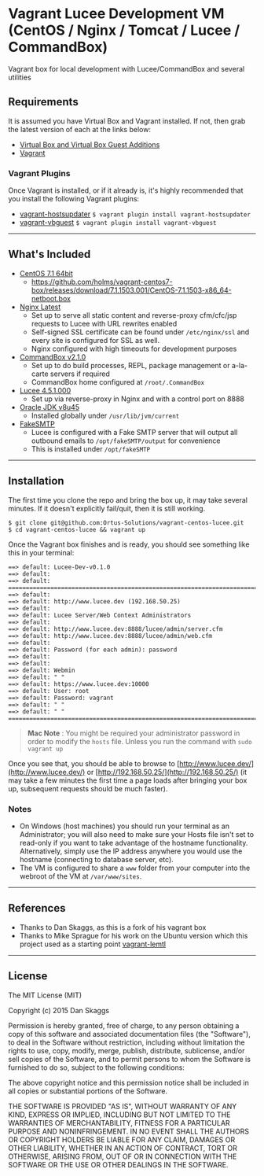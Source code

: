 # Vagrant Lucee Development VM (CentOS / Nginx / Tomcat / Lucee / CommandBox)

Vagrant box for local development with Lucee/CommandBox and several utilities

## Requirements

It is assumed you have Virtual Box and Vagrant installed. If not, then grab the latest version of each at the links below:
* [Virtual Box and Virtual Box Guest Additions](https://www.virtualbox.org/wiki/Downloads)
* [Vagrant](https://www.vagrantup.com/downloads.html)

### Vagrant Plugins

Once Vagrant is installed, or if it already is, it's highly recommended that you install the following Vagrant plugins:

* [vagrant-hostsupdater](https://github.com/cogitatio/vagrant-hostsupdater)
```$ vagrant plugin install vagrant-hostsupdater```
* [vagrant-vbguest](https://github.com/dotless-de/vagrant-vbguest)
```$ vagrant plugin install vagrant-vbguest```

---

## What's Included
* [CentOS 7.1 64bit](https://www.centos.org)
	* https://github.com/holms/vagrant-centos7-box/releases/download/7.1.1503.001/CentOS-7.1.1503-x86_64-netboot.box
* [Nginx Latest](www.nginx.org)
	* Set up to serve all static content and reverse-proxy cfm/cfc/jsp requests to Lucee with URL rewrites enabled
	* Self-signed SSL certificate can be found under `/etc/nginx/ssl` and every site is configured for SSL as well.
	* Nginx configured with high timeouts for development purposes
* [CommandBox v2.1.0](http://www.ortussolutions.com/products/commandbox)
	* Set up to do build processes, REPL, package management or a-la-carte servers if required
	* CommandBox home configured at `/root/.CommandBox`
* [Lucee 4.5.1.000](www.lucee.org)
	* Set up via reverse-proxy in Nginx and with a control port on 8888
* [Oracle JDK v8u45](http://www.oracle.com/technetwork/java/javase/downloads/)
	* Installed globally under `/usr/lib/jvm/current`
* [FakeSMTP](https://nilhcem.github.io/FakeSMTP/)
	* Lucee is configured with a Fake SMTP server that will output all outbound emails to `/opt/fakeSMTP/output` for convenience
	* This is installed under `/opt/fakeSMTP`

---

## Installation
The first time you clone the repo and bring the box up, it may take several minutes. If it doesn't explicitly fail/quit, then it is still working.

```
$ git clone git@github.com:Ortus-Solutions/vagrant-centos-lucee.git
$ cd vagrant-centos-lucee && vagrant up
```

Once the Vagrant box finishes and is ready, you should see something like this in your terminal:

```
==> default: Lucee-Dev-v0.1.0
==> default:
==> default: ========================================================================
==> default:
==> default: http://www.lucee.dev (192.168.50.25)
==> default:
==> default: Lucee Server/Web Context Administrators
==> default:
==> default: http://www.lucee.dev:8888/lucee/admin/server.cfm
==> default: http://www.lucee.dev:8888/lucee/admin/web.cfm
==> default:
==> default: Password (for each admin): password
==> default:
==> default:
==> default: Webmin
==> default: " "
==> default: https://www.lucee.dev:10000
==> default: User: root
==> default: Password: vagrant
==> default: " "
==> default: " "
========================================================================
```

> **Mac Note** : You might be required your administrator password in order to modify the `hosts` file. Unless you run the command with `sudo vagrant up`

Once you see that, you should be able to browse to [http://www.lucee.dev/](http://www.lucee.dev/)
or [http://192.168.50.25/](http://192.168.50.25/)
(it may take a few minutes the first time a page loads after bringing your box up, subsequent requests should be much faster).

### Notes
* On Windows (host machines) you should run your terminal as an Administrator; you will also need to make sure your Hosts file isn't set to read-only if you want to take advantage of the hostname functionality. Alternatively, simply use the IP address anywhere you would use the hostname (connecting to database server, etc).
* The VM is configured to share a `www` folder from your computer into the webroot of the VM at `/var/www/sites`.

---

## References
* Thanks to Dan Skaggs, as this is a fork of his vagrant box
* Thanks to Mike Sprague for his work on the Ubuntu version which this project used as a starting point [vagrant-lemtl](https://github.com/mikesprague/vagrant-lemtl)

---

## License
The MIT License (MIT)

Copyright (c) 2015 Dan Skaggs

Permission is hereby granted, free of charge, to any person obtaining a copy
of this software and associated documentation files (the "Software"), to deal
in the Software without restriction, including without limitation the rights
to use, copy, modify, merge, publish, distribute, sublicense, and/or sell
copies of the Software, and to permit persons to whom the Software is
furnished to do so, subject to the following conditions:

The above copyright notice and this permission notice shall be included in all
copies or substantial portions of the Software.

THE SOFTWARE IS PROVIDED "AS IS", WITHOUT WARRANTY OF ANY KIND, EXPRESS OR
IMPLIED, INCLUDING BUT NOT LIMITED TO THE WARRANTIES OF MERCHANTABILITY,
FITNESS FOR A PARTICULAR PURPOSE AND NONINFRINGEMENT. IN NO EVENT SHALL THE
AUTHORS OR COPYRIGHT HOLDERS BE LIABLE FOR ANY CLAIM, DAMAGES OR OTHER
LIABILITY, WHETHER IN AN ACTION OF CONTRACT, TORT OR OTHERWISE, ARISING FROM,
OUT OF OR IN CONNECTION WITH THE SOFTWARE OR THE USE OR OTHER DEALINGS IN THE
SOFTWARE.
